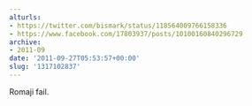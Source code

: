 ```yaml
---
alturls:
- https://twitter.com/bismark/status/118564009766158336
- https://www.facebook.com/17803937/posts/10100160840296729
archive:
- 2011-09
date: '2011-09-27T05:53:57+00:00'
slug: '1317102837'
---
```


Romaji fail.

